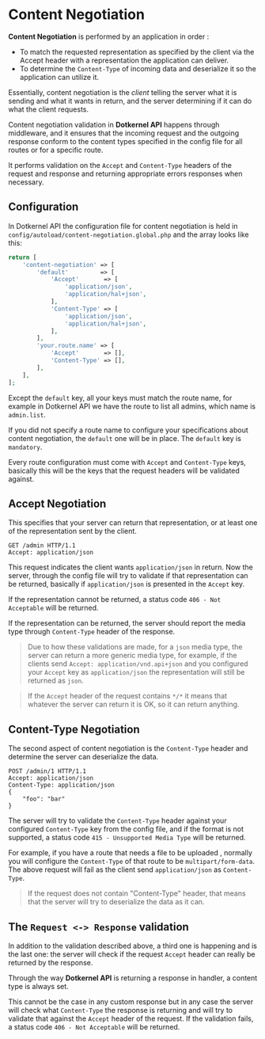 # Content Negotiation

**Content Negotiation** is performed by an application in order :

- To match the requested representation as specified by the client via the Accept header with a representation the
  application can deliver.
- To determine the `Content-Type` of incoming data and deserialize it so the application can utilize it.

Essentially, content negotiation is the *client* telling the server what it is sending and what it wants in return, and
the server determining if it can do what the client requests.

Content negotiation validation in **Dotkernel API** happens through middleware, and it ensures that the incoming
request and the outgoing response conform to the content types specified in the config file for all routes or for a
specific route.

It performs validation on the `Accept` and `Content-Type` headers of the request and response and returning appropriate
errors responses when necessary.

## Configuration

In Dotkernel API the configuration file for content negotiation is held
in `config/autoload/content-negotiation.global.php`
and the array looks like this:

```php
return [
    'content-negotiation' => [
        'default'         => [
            'Accept'       => [
                'application/json',
                'application/hal+json',
            ],
            'Content-Type' => [
                'application/json',
                'application/hal+json',
            ],
        ],
        'your.route.name' => [
            'Accept'       => [],
            'Content-Type' => [],
        ],
    ],
];
```

Except the `default` key, all your keys must match the route name, for example in Dotkernel API we have the route to
list all admins, which name is `admin.list`.

If you did not specify a route name to configure your specifications about content negotiation, the `default` one will
be in place. The `default` key is `mandatory`.

Every route configuration must come with `Accept` and `Content-Type` keys, basically this will be the keys that the
request headers will be validated against.

## Accept Negotiation

This specifies that your server can return that representation, or at least one of the representation sent by the
client.

```shell
GET /admin HTTP/1.1
Accept: application/json
```

This request indicates the client wants `application/json` in return. Now the server, through the config file will try
to validate if that representation can be returned, basically if `application/json` is presented in the `Accept` key.

If the representation cannot be returned, a status code `406 - Not Acceptable` will be returned.

If the representation can be returned, the server should report the media type through `Content-Type` header of the
response.

> Due to how these validations are made, for a `json` media type, the server can return a more generic media type,
> for example, if the clients send `Accept: application/vnd.api+json` and you configured your `Accept` key
> as `application/json` the representation will still be returned as `json`.

> If the `Accept` header of the request contains `*/*` it means that whatever the server can return it is OK, so it can
> return anything.

## Content-Type Negotiation

The second aspect of content negotiation is the `Content-Type` header and determine the server can deserialize the data.

```shell
POST /admin/1 HTTP/1.1
Accept: application/json
Content-Type: application/json
{
    "foo": "bar"
}
```

The server will try to validate the `Content-Type` header against your configured `Content-Type` key from the config
file, and if the format is not supported, a status code `415 - Unsupported Media Type` will be returned.

For example, if you have a route that needs a file to be uploaded , normally you will configure the `Content-Type` of
that route to be `multipart/form-data`. The above request will fail as the client send `application/json` as
`Content-Type`.

> If the request does not contain "Content-Type" header, that means that the server will try to deserialize the data as
> it can.

## The `Request <-> Response` validation

In addition to the validation described above, a third one is happening and is the last one: the server will check if
the request `Accept` header can really be returned by the response.

Through the way **Dotkernel API** is returning a response in handler, a content type is always set.

This cannot be the case in any custom response but in any case the server will check what `Content-Type` the response is
returning and will try to validate that against the `Accept` header of the request.
If the validation fails, a status code `406 - Not Acceptable` will be returned.
